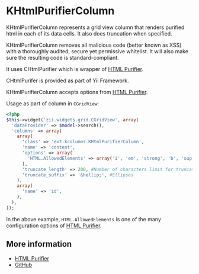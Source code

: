 KHtmlPurifierColumn
===================

KHtmlPurifierColumn represents a grid view column that renders purified html in each of its data cells. It also does truncation when specified.

KHtmlPurifierColumn removes all malicious code (better known as XSS) with a thoroughly audited, secure yet permissive whitelist. It will also make sure the resulting code is standard-compliant.

It uses CHtmlPurifier which is wrapper of [HTML Purifier](http://htmlpurifier.org).

CHtmlPurifer is provided as part of Yii Framework.

KHtmlPurifierColumn accepts options from [HTML Purifier](http://htmlpurifier.org/live/configdoc/plain.html).

Usage as part of column in `CGridView`:

```php
<?php
$this->widget('zii.widgets.grid.CGridView', array(
  'dataProvider' => $model->search(),
  'columns' => array(
    array(
      'class' => 'ext.kcolumns.KHtmlPurifierColumn',
      'name' => 'content',
      'options' => array(
        'HTML.AllowedElements' => array('i', 'em', 'strong', 'b', 'sup', 'sub'),
      ),
      'truncate_length' => 200, #Number of characters limit for truncation.
      'truncate_suffix' => '&hellip;', #Ellipses
    ),
    array(
      'name' => 'id',
    ),
  ),
));
```

In the above example, `HTML.AllowedElements` is one of the many configuration
options of [HTML Purifier](http://htmlpurifier.org/live/configdoc/plain.html).

More information
----------------

 * [HTML Purifier](http://htmlpurifier.org/live/configdoc/plain.html)
 * [GitHub](https://github.com/kahwee/yii-extensions/tree/master/protected/extensions/kcolumns)

